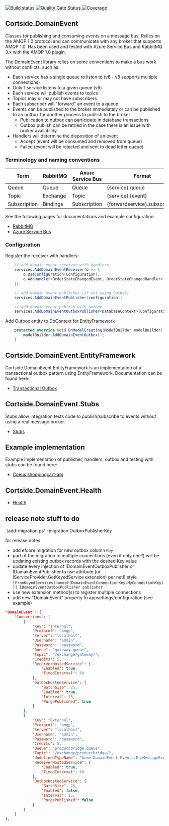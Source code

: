 [![Build status](https://ci.appveyor.com/api/projects/status/43l1ckgn806lqxjx?svg=true)](https://ci.appveyor.com/project/cortside/cortside-domainevent)
[![Quality Gate Status](https://sonarcloud.io/api/project_badges/measure?project=cortside_cortside.domainevent&metric=alert_status)](https://sonarcloud.io/dashboard?id=cortside_cortside.domainevent)
[![Coverage](https://sonarcloud.io/api/project_badges/measure?project=cortside_cortside.domainevent&metric=coverage)](https://sonarcloud.io/dashboard?id=cortside_cortside.domainevent)

## Cortside.DomainEvent

Classes for publishing and consuming events on a message bus. Relies on the AMQP 1.0 protocol and can communicate with any broker that supports AMQP 1.0. Has been used and tested with Azure Service Bus and RabbitMQ 3.x with the AMQP 1.0 plugin.

The DomainEvent library relies on some conventions to make a bus work without conflicts, such as:

- Each service has a single queue to listen to (v6 - v8 supports multiple connections)
- Only 1 service listens to a given queue (v6)
- Each service will publish events to topics
- Topics may or may not have subscribers
- Each subscriber will "forward" an event to a queue
- Events can be published to the broker immediately or can be published to an outbox for another process to publish to the broker
  - Publication to outbox can participate in database transactions
  - Outbox publish can be retried in the case there is an issue with broker availability
- Handlers will determine the disposition of an event
  - Accept (event will be consumed and removed from queue)
  - Failed (event will be rejected and sent to dead letter queue)

### Terminology and naming conventions

| Term         | RabbitMQ | Axure Service Bus | Format                        | Example                             |
| ------------ | -------- | ----------------- | ----------------------------- | ----------------------------------- |
| Queue        | Queue    | Queue             | {service}.queue               | shoppingcart.queue                  |
| Topic        | Exchange | Topic             | {service}.{event}             | shoppingcart.orderstatechangedevent |
| Subscription | Bindings | Subscription      | {forwardservice}.subscription | communication.subscription          |

See the following pages for documentations and example configuration:

- [RabbitMQ](RABBITMQ.md)
- [Azure Service Bus](AZURESERVICEBUS.md)

### Configuration

Register the receiver with handlers:

```csharp
    // add domain event receiver with handlers
    services.AddDomainEventReceiver(o => {
        o.UseConfiguration(Configuration);
        o.AddHandler<OrderStateChangedEvent, OrderStateChangedHandler>();
    });

    // add domain event publisher (if not using Outbox)
    services.AddDomainEventPublisher(configuration);

    // add domain event publish with outbox
    services.AddDomainEventOutboxPublisher<DatabaseContext>(Configuration);
```

Add Outbox entity to DbContext for EntityFramework

```csharp
    protected override void OnModelCreating(ModelBuilder modelBuilder) {
        modelBuilder.AddDomainEventOutbox();
    }
```

## Cortside.DomainEvent.EntityFramework

Cortside.DomainEvent.EntityFramework is an implementation of a transactional outbox pattern using EntityFramework. Documentation can be found here:

- [Transactional Outbox](src/Cortside.DomainEvent.EntityFramework/README.md)

## Cortside.DomainEvent.Stubs

Stubs allow integration tests code to publish/subscribe to events without using a real message broker.

- [Stubs](src/Cortside.DomainEvent.Stub/README.md)

## Example implementation

Example implementation of publisher, handlers, outbox and testing with stubs can be found here:

- [Coeus shoppingcart-api](https://github.com/cortside/coeus/tree/develop/shoppingcart-api)

## Cortside.DomainEvent.Health

- [Health](src/Cortside.DomainEvent.Stub/README.md)


## release note stuff to do
.\add-migration.ps1 -migration OutboxPublisherKey

for release notes
- add efcore migration for new outbox column `Key`
- part of the migration to multiple connections (even if only one?) will be updating existing outbox records with the desired Key value
- update every injection of IDomainEventOutboxPublisher or IDomainEventPublisher to use attribute (or IServiceProvider.GetKeyedService extension) per net8 style `[FromKeyedServices(nameof(DomainEventConnectionKey.MyConnectionKey))] IDomainEventOutboxPublisher publisher`
- use new extension method(s) to register multiple connections
- add new "DomainEvent" property to appsettings/configuration (see example)

```json
"DomainEvent": {
    "Connections": [
        {
            "Key": "Internal",
            "Protocol": "amqp",
            "Server": "localhost",
            "Username": "admin",
            "Password": "password",
            "Queue": "gateway.queue",
            "Topic": "/exchange/gateway/",
            "Credits": 5,
            "ReceiverHostedService": {
                "Enabled": true,
                "TimedInterval": 60
            },
            "OutboxHostedService": {
                "BatchSize": 25,
                "Enabled": true,
                "Interval": 15,
                "PurgePublished": true
            }
        },
        {
            "Key": "External",
            "Protocol": "amqp",
            "Server": "localhost",
            "Username": "admin",
            "Password": "password",
            "Credits": 5,
            "Queue": "productbridge.queue",
            "Topic": "/exchange/productbridge/",
            "UndefinedTypeName": "Acme.DomainEvent.Events.ErpMessageEvent",
            "ReceiverHostedService": {
                "Enabled": true,
                "TimedInterval": 60
            },
            "OutboxHostedService": {
                "BatchSize": 25,
                "Enabled": false,
                "Interval": 15,
                "PurgePublished": false
            }
        }
    ]
},
```
